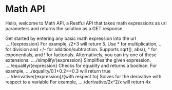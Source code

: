 # Math API

Hello, welcome to Math API, a Restful API that takes math expressions 
as url parameters and returns the solution as a GET response.

Get started by entering any basic math expression into the url
…./{expression}
For example, /2+3 will return 5. Use * for multiplication, _ for division and +/- for addition/subtraction.
Supports sqrt(), abs(), ^ for exponentials, and ! for factorials.
Alternatively, you can try one of these extensions:
…./simplify/{expression}
Simplifies the given expression.
…./equality/{expression}
Checks for equality and returns a boolean.
For example, …./equality/0.1+0.2==0.3 will return true
…./derivative/{expression}/{with respect to}
Solves for the derivative with respect to a variable
For example, …./derivative/2x^2/x will return 4x


